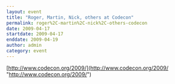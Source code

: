 ```yaml
---
layout: event
title: "Roger, Martin, Nick, others at Codecon"
permalink: roger%2C-martin%2C-nick%2C-others-codecon
date: 2009-04-17
startdate: 2009-04-17
enddate: 2009-04-19
author: admin
category: event
---
```


[http://www.codecon.org/2009/](http://www.codecon.org/2009/ "http://www.codecon.org/2009/")

